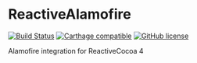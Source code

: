 # ReactiveAlamofire

[![Build Status](https://travis-ci.org/envoy/ReactiveAlamofire.svg?branch=master)](https://travis-ci.org/envoy/ReactiveAlamofire)
[![Carthage compatible](https://img.shields.io/badge/Carthage-compatible-4BC51D.svg?style=flat)](https://github.com/envoy/ReactiveAlamofire)
[![GitHub license](https://img.shields.io/github/license/envoy/ReactiveAlamofire.svg)]()

Alamofire integration for ReactiveCocoa 4
